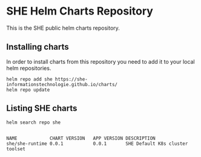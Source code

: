 # SHE Helm Charts Repository

This is the SHE public helm charts repository.



## Installing charts

In order to install charts from this repository you need to add it to your local helm repositories.

```shell
helm repo add she https://she-informationstechnologie.github.io/charts/
helm repo update
```

## Listing SHE charts


```shell
helm search repo she


NAME           	CHART VERSION	APP VERSION	DESCRIPTION
she/she-runtime	0.0.1        	0.0.1      	SHE Default K8s cluster toolset
```
